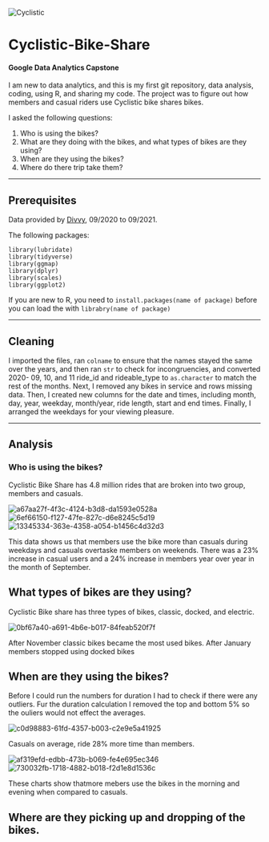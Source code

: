 ![Cyclistic](https://user-images.githubusercontent.com/91980090/140099515-c5a4ecb6-3a34-4c3a-808c-d176e57293cf.JPG)

# Cyclistic-Bike-Share 
#### Google Data Analytics Capstone

I am new to data analytics, and this is my first git repository, data analysis, coding, using R, and sharing my code. The project was to figure out how members and casual riders use Cyclistic bike shares bikes.

I asked the following questions:
1. Who is using the bikes?
2. What are they doing with the bikes, and what types of bikes are they using?
3. When are they using the bikes?
4. Where do there trip take them?
_________________________________________________________________________________________________________________________________________________________________________________

## Prerequisites
Data provided by [Divvy](https://divvy-tripdata.s3.amazonaws.com/index.html), 09/2020 to 09/2021.

The following packages:
```
library(lubridate)
library(tidyverse)
library(ggmap)
library(dplyr)
library(scales)
library(ggplot2)
```
If you are new to R, you need to ```install.packages(name of package)``` before you can load the with ```librabry(name of package)```
___________________________________________________________________________________________________________________________________________________________________________________

## Cleaning

I imported the files, ran ```colname``` to ensure that the names stayed the same over the years, and then ran ```str``` to check for incongruencies, and converted 2020- 09, 10, and 11 ride_id and rideable_type to ```as.character``` to match the rest of the months. Next, I removed any bikes in service and rows missing data.  Then, I created new columns for the date and times, including month, day, year, weekday, month/year, ride length, start and end times. Finally, I arranged the weekdays for your viewing pleasure.
________________________________________________________________________________________________________________________________________________________________________________

## Analysis
###  Who is using the bikes?

Cyclistic Bike Share has 4.8 million rides that are broken into two group, members and casuals. 

![a67aa27f-4f3c-4124-b3d8-da1593e0528a](https://user-images.githubusercontent.com/91980090/140192252-6761bf3e-7115-4dfe-8912-b76138b2581c.png)
![6ef66150-f127-47fe-827c-d6e8245c5d19](https://user-images.githubusercontent.com/91980090/140192272-85064368-a668-4eaf-bb7e-2571a15a5539.png)
![13345334-363e-4358-a054-b1456c4d32d3](https://user-images.githubusercontent.com/91980090/140192263-c6429ae1-30b1-4d60-814e-9fa2ebfbd581.png)



This data shows us that members use the bike more than casuals during weekdays and casuals overtaske members on weekends. There was a 23% increase in casual users and a 24% increase in members year over year in the month of September.

## What types of bikes are they using?
Cyclistic Bike share has three types of bikes, classic, docked, and electric.  

![0bf67a40-a691-4b6e-b017-84feab520f7f](https://user-images.githubusercontent.com/91980090/140181863-d40b6141-151f-462f-bafa-c83cc05497ad.png)

After November classic bikes became the most used bikes. After January members stopped using docked bikes

## When are they using the bikes?
Before I could run the numbers for duration I had to check if there were any outliers. Fur the duration calculation I removed the top and bottom 5% so the ouliers would not effect the averages. 

![c0d98883-61fd-4357-b003-c2e9e5a41925](https://user-images.githubusercontent.com/91980090/140185092-a6f4ffdc-4cb7-4c44-a8c2-e719103b7a8c.png)

Casuals on average, ride 28% more time than members. 

![af319efd-edbb-473b-b069-fe4e695ec346](https://user-images.githubusercontent.com/91980090/140192520-d7b4e0e4-0300-48ce-b3eb-87b610ded0cd.png)
![730032fb-1718-4882-b018-f2d1e8d1536c](https://user-images.githubusercontent.com/91980090/140192878-b006b186-3f39-4b70-87e7-495c22818078.png)

These charts show thatmore mebers use the bikes in the morning and evening when compared to casuals.

## Where are they picking up and dropping of the bikes.

